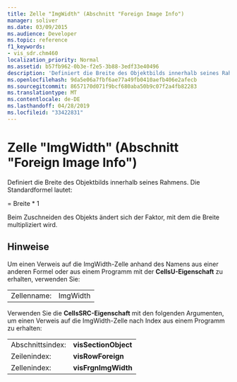 ```yaml
---
title: Zelle "ImgWidth" (Abschnitt "Foreign Image Info")
manager: soliver
ms.date: 03/09/2015
ms.audience: Developer
ms.topic: reference
f1_keywords:
- vis_sdr.chm460
localization_priority: Normal
ms.assetid: b57fb962-0b3e-f2e5-3b88-3edf33e40496
description: 'Definiert die Breite des Objektbilds innerhalb seines Rahmens. Die Standardformel lautet:'
ms.openlocfilehash: 9da5e06a7fbf6ae77a49fb0410aefb406e2afecb
ms.sourcegitcommit: 8657170d071f9bcf680aba50b9c07f2a4fb82283
ms.translationtype: MT
ms.contentlocale: de-DE
ms.lasthandoff: 04/28/2019
ms.locfileid: "33422831"
---
```

# <a name="imgwidth-cell-foreign-image-info-section"></a>Zelle "ImgWidth" (Abschnitt "Foreign Image Info")

Definiert die Breite des Objektbilds innerhalb seines Rahmens. Die Standardformel lautet:
  
= Breite \* 1
  
Beim Zuschneiden des Objekts ändert sich der Faktor, mit dem die Breite multipliziert wird.
  
## <a name="remarks"></a>Hinweise

Um einen Verweis auf die ImgWidth-Zelle anhand des Namens aus einer anderen Formel oder aus einem Programm mit der **CellsU-Eigenschaft** zu erhalten, verwenden Sie: 
  
|||
|:-----|:-----|
| Zellenname:  <br/> | ImgWidth  <br/> |
   
Verwenden Sie die **CellsSRC-Eigenschaft** mit den folgenden Argumenten, um einen Verweis auf die ImgWidth-Zelle nach Index aus einem Programm zu erhalten: 
  
|||
|:-----|:-----|
| Abschnittsindex:  <br/> |**visSectionObject** <br/> |
| Zeilenindex:  <br/> |**visRowForeign** <br/> |
| Zellenindex:  <br/> |**visFrgnImgWidth** <br/> |
   

